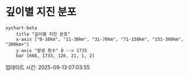 # 깊이별 지진 분포

```mermaid
xychart-beta
    title "깊이별 지진 분포"
    x-axis ["0-10km", "11-30km", "31-70km", "71-150km", "151-300km", "300km+"]
    y-axis "발생 횟수" 0 --> 1735
    bar [668, 1733, 126, 21, 1, 2]
```

업데이트 시간: 2025-09-13 07:03:55
